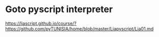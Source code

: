
# Goto pyscript interpreter 

https://liascript.github.io/course/?https://github.com/pyTUNISIA/home/blob/master/Liapyscript/Lia01.md
